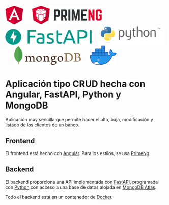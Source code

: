 <img src="img/angular.png" height="60">&nbsp;&nbsp;&nbsp;&nbsp;&nbsp;&nbsp;
<img src="img/primeng.svg" height="60">&nbsp;&nbsp;&nbsp;&nbsp;&nbsp;&nbsp;
<img src="img/fastapi2.png" height="50">&nbsp;&nbsp;&nbsp;&nbsp;&nbsp;&nbsp;
<img src="img/python.svg" height="60">&nbsp;&nbsp;&nbsp;&nbsp;&nbsp;&nbsp;
<img src="img/mongodb.svg" height="60">&nbsp;&nbsp;&nbsp;&nbsp;&nbsp;&nbsp;
<img src="img/docker.png" height="60">

# Aplicación tipo CRUD hecha con Angular, FastAPI, Python y MongoDB

Aplicación muy sencilla que permite hacer el alta, baja, modificación y listado de los clientes de un banco.

## Frontend

El frontend está hecho con [Angular](https://angular.io/). Para los estilos, se usa [PrimeNg](https://www.primefaces.org/primeng/setup).

## Backend

El backend proporciona una API implementada con [FastAPI](https://fastapi.tiangolo.com/), programada con [Python](https://www.python.org/) con acceso a una base de datos alojada en [MongoDB Atlas](https://www.mongodb.com/atlas/database).

Todo el backend está en un contenedor de [Docker](https://www.docker.com/).
